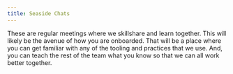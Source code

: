 ```yaml
---
title: Seaside Chats
---
```


These are regular meetings where we skillshare and learn together. This will likely be the avenue of how you are onboarded. That will be a place where you can get familiar with any of the tooling and practices that we use. And, you can teach the rest of the team what you know so that we can all work better together.
